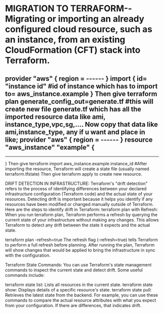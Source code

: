 # MIGRATION TO TERRAFORM--Migrating or importing an already configured cloud resource, such as an instance, from an existing CloudFormation (CFT) stack into Terraform.
provider "aws" {
  region = ------
}
import {
  id= "instance id"  #id of instance which has to import
  to= aws_instance.example
  }
  Then give
  terraform plan generate_config_out=generate.tf  #this will create new file generate.tf which has all the imported resource data like ami, instance_type,vpc,sg,....
  Now copy that data like ami,instance_type, any if u want and place in like;
  provider "aws" {
  region = ------
  }
  resource "aws_instance" "example" {
  --------------
  -----------
  }
   Then give
   terraform import aws_instance.example instance_id   #After importing the resource, Terraform will create a state file (usually named terraform.tfstate)
   Then give terraform apply to create new resource.

   DRIFT DETECTION IN INFRASTRUCTURE:
   Terraform's "drift detection" refers to the process of identifying differences between your declared infrastructure configuration (Terraform code) and the actual state of your resources. Detecting drift is important because it helps you identify if any resources have been modified or changed manually outside of Terraform. Here are the steps to identify drift in Terraform:
   terraform plan with Refresh:
When you run terraform plan, Terraform performs a refresh by querying the current state of your infrastructure without making any changes. This allows Terraform to detect any drift between the state it expects and the actual state.

terraform plan -refresh=true
The refresh flag (-refresh=true) tells Terraform to perform a full refresh before planning. After running the plan, Terraform will show changes that would be applied to bring the infrastructure in sync with the configuration.

Terraform State Commands:
You can use Terraform's state management commands to inspect the current state and detect drift. Some useful commands include:

terraform state list: Lists all resources in the current state.
terraform state show: Displays details of a specific resource's state.
terraform state pull: Retrieves the latest state from the backend.
For example, you can use these commands to compare the actual resource attributes with what you expect from your configuration. If there are differences, that indicates drift.
